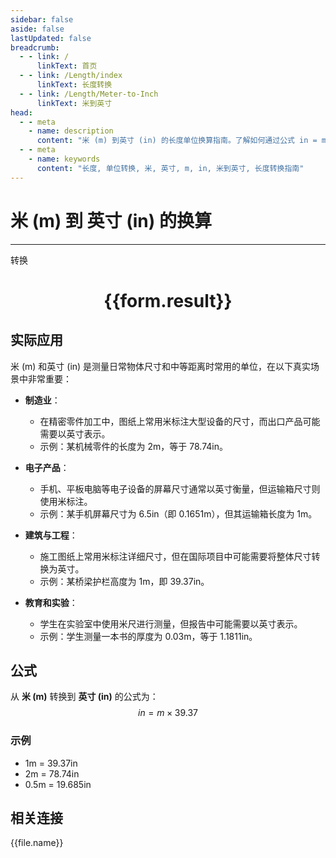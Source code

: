 ```yaml
---
sidebar: false
aside: false
lastUpdated: false
breadcrumb:
  - - link: /
      linkText: 首页
  - - link: /Length/index
      linkText: 长度转换
  - - link: /Length/Meter-to-Inch
      linkText: 米到英寸
head:
  - - meta
    - name: description
      content: "米 (m) 到英寸 (in) 的长度单位换算指南。了解如何通过公式 in = m × 39.37 转换为英寸。"
  - - meta
    - name: keywords
      content: "长度, 单位转换, 米, 英寸, m, in, 米到英寸, 长度转换指南"
---
```

# 米 (m) 到 英寸 (in) 的换算
---
<script setup>
import { onMounted, reactive, inject, ref } from 'vue'
import { NButton, NForm, NFormItem, NInput, NInputNumber, NSelect, NCard, useMessage,NGrid ,NGi } from 'naive-ui'
import { defineClientComponent } from 'vitepress'
import { Length } from '../../files';

const convert = inject('convert')

const form = reactive({
  number: null,
  result: '',
})

const convertHandler = () => {
  if (form.number !== null && !isNaN(form.number)) {
    const convertedValue = parseFloat(form.number) * 39.37
    form.result = `${form.number}m = ${convertedValue.toFixed(2)}in`
  } else {
    form.result = '请输入有效的数值。'
  }
}
</script>

<n-form size="large" :model="form">
  <n-form-item label="米 (m)">
    <n-input-number v-model:value="form.number" placeholder="输入米" style="width: 100%" />
  </n-form-item>
  <n-form-item>
    <n-button type="primary" @click="convertHandler" block>转换</n-button>
  </n-form-item>
</n-form>

<n-card  embedded :bordered="false" hoverable>
  <div  style="text-align:center">
    <h1>{{form.result}}</h1>
  </div>
</n-card>

## 实际应用

米 (m) 和英寸 (in) 是测量日常物体尺寸和中等距离时常用的单位，在以下真实场景中非常重要：

- **制造业**：
  - 在精密零件加工中，图纸上常用米标注大型设备的尺寸，而出口产品可能需要以英寸表示。
  - 示例：某机械零件的长度为 2m，等于 78.74in。

- **电子产品**：
  - 手机、平板电脑等电子设备的屏幕尺寸通常以英寸衡量，但运输箱尺寸则使用米标注。
  - 示例：某手机屏幕尺寸为 6.5in（即 0.1651m），但其运输箱长度为 1m。

- **建筑与工程**：
  - 施工图纸上常用米标注详细尺寸，但在国际项目中可能需要将整体尺寸转换为英寸。
  - 示例：某桥梁护栏高度为 1m，即 39.37in。

- **教育和实验**：
  - 学生在实验室中使用米尺进行测量，但报告中可能需要以英寸表示。
  - 示例：学生测量一本书的厚度为 0.03m，等于 1.1811in。

## 公式

从 **米 (m)** 转换到 **英寸 (in)** 的公式为：
$$ in = m \times 39.37 $$

### 示例
- 1m = 39.37in
- 2m = 78.74in
- 0.5m = 19.685in

## 相关连接
<n-grid x-gap="12" :cols="4">
  <n-gi v-for="(file, index) in Length" :key="index">
    <n-button
      text
      tag="a"
      :href="file.path"
      type="primary"
    >
      {{file.name}}
    </n-button>
  </n-gi>
</n-grid>